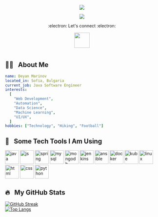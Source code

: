 <p align="center">
  <img src="https://capsule-render.vercel.app/api?text=Be%20Better!&animation=fadeIn&type=rect&color=gradient&height=100"/>
</p>
<p align="center">
  <img src="https://i.imgur.com/OOpRj.gif"/>
</p>
<p align="center">
   :electron: <bold>Let's connect</bold> :electron:
</p>
<p align="center">
<a href="https://www.linkedin.com/in/deyanmmarinov/">
  <img height="50" src="https://cdn.jsdelivr.net/gh/devicons/devicon/icons/linkedin/linkedin-original.svg"/>
</a>  
</p>
<p align="center">
  <img src="https://komarev.com/ghpvc/?username=demarinov&style=flat-square&color=blue" alt=""/>
</p>


## 👨‍💻 &nbsp; About Me
```yaml
name: Deyan Marinov
located_in: Sofia, Bulgaria
current_job: Java Software Engineer
interests:
  [
    "Web Development",
    "Automation",
    "Data Science",
    "Machine Learning",
    "UI/UX", 
  ]
hobbies: ["Technology", "Hiking", "Football"]
```
<h2> 🚀 &nbsp; Some Tech Tools I Am Using</h2>
<p align="left">

<img src="https://cdn.jsdelivr.net/gh/devicons/devicon/icons/java/java-original.svg" alt="java" width="45" height="45"/>
<img src="https://cdn.jsdelivr.net/gh/devicons/devicon/icons/javascript/javascript-original.svg" alt="js" width="45" height="45"/>
<img src="https://cdn.jsdelivr.net/gh/devicons/devicon/icons/spring/spring-original.svg" alt="spring" width="45" height="45"/>
<img src="https://cdn.jsdelivr.net/gh/devicons/devicon/icons/mysql/mysql-original.svg" alt="mysql" width="45" height="45"/>
<img src="https://cdn.jsdelivr.net/gh/devicons/devicon/icons/mongodb/mongodb-original.svg" alt="mongodb" width="45" height="45"/>
<img src="https://cdn.jsdelivr.net/gh/devicons/devicon/icons/jenkins/jenkins-line.svg" alt="jenkins" width="45" height="45"/>
<img src="https://cdn.jsdelivr.net/gh/devicons/devicon/icons/ansible/ansible-original.svg" alt="ansible"  width="45" height="45"/>
<img src="https://cdn.jsdelivr.net/gh/devicons/devicon/icons/docker/docker-original.svg" alt="docker"  width="45" height="45"/>
<img src="https://cdn.jsdelivr.net/gh/devicons/devicon/icons/kubernetes/kubernetes-plain.svg" alt="kube" width="45" height="45"/>
<img src="https://cdn.jsdelivr.net/gh/devicons/devicon/icons/linux/linux-original.svg" alt="linux"  width="45" height="45"/>
 <img src="https://cdn.jsdelivr.net/gh/devicons/devicon/icons/html5/html5-original.svg" alt="html" width="45" height="45"/>       
 <img src="https://cdn.jsdelivr.net/gh/devicons/devicon/icons/css3/css3-original.svg" alt="css" width="45" height="45"/>
 <img src="https://cdn.jsdelivr.net/gh/devicons/devicon/icons/python/python-original.svg" alt="python" width="45" height="45"/>
</p>

## :fire: &nbsp; My GitHub Stats
[![GitHub Streak](http://github-readme-streak-stats.herokuapp.com?user=demarinov&theme=dark&background=000000)](https://github.com/demarinov)
<br/>
[![Top Langs](https://github-readme-stats.vercel.app/api/top-langs/?username=demarinov&layout=compact&theme=vision-friendly-dark)](https://github.com/demarinov)



<!--
**demarinov/demarinov** is a ✨ _special_ ✨ repository because its `README.md` (this file) appears on your GitHub profile.

Here are some ideas to get you started:

- 🔭 I’m currently working on ...
- 🌱 I’m currently learning ...
- 👯 I’m looking to collaborate on ...
- 🤔 I’m looking for help with ...
- 💬 Ask me about ...
- 📫 How to reach me: ...
- 😄 Pronouns: ...
- ⚡ Fun fact: ...
-->
